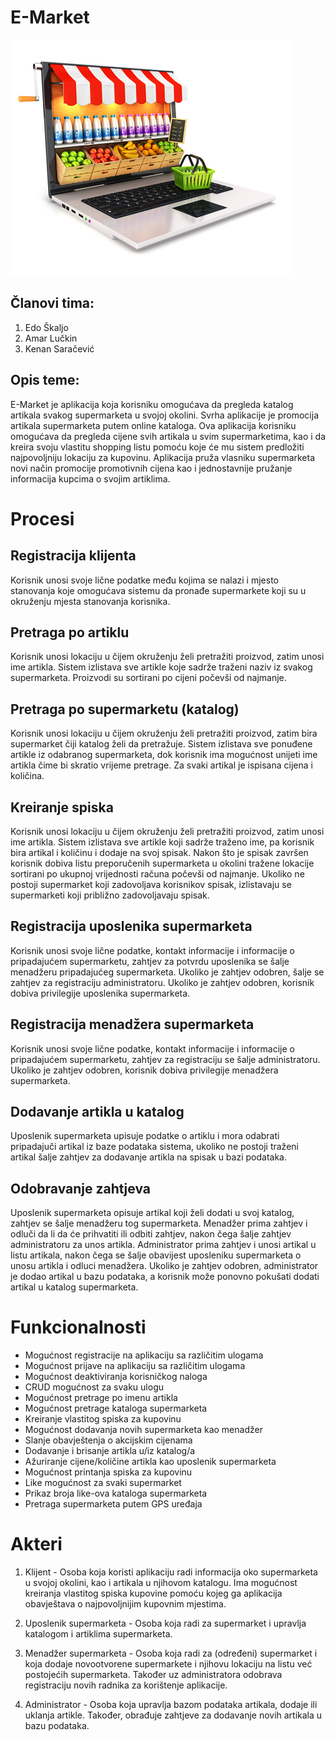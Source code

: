 ﻿

# **E-Market**
![alt tag](/e-market.png "e-market")

## Članovi tima:

1. Edo Škaljo
2. Amar Lučkin
3. Kenan Saračević

## Opis teme:
E-Market je aplikacija koja korisniku omogućava da pregleda katalog artikala svakog supermarketa u svojoj okolini.
Svrha aplikacije je promocija artikala supermarketa putem online kataloga.
Ova aplikacija korisniku omogućava da pregleda cijene svih artikala u svim supermarketima, kao i da kreira svoju vlastitu shopping listu pomoću koje će mu sistem predložiti najpovoljniju lokaciju za kupovinu.
Aplikacija pruža vlasniku supermarketa novi način promocije promotivnih cijena kao i jednostavnije pružanje informacija kupcima o svojim artiklima.

# Procesi
## Registracija klijenta
Korisnik unosi svoje lične podatke među kojima se nalazi i mjesto stanovanja koje omogućava sistemu da pronađe supermarkete koji su u okruženju mjesta stanovanja korisnika.
## Pretraga po artiklu
Korisnik unosi lokaciju u čijem okruženju želi pretražiti proizvod, zatim unosi ime artikla. Sistem izlistava sve artikle koje sadrže traženi naziv iz svakog supermarketa. Proizvodi su sortirani po cijeni počevši od najmanje.
## Pretraga po supermarketu (katalog)
Korisnik unosi lokaciju u čijem okruženju želi pretražiti proizvod, zatim bira supermarket čiji katalog želi da pretražuje. Sistem izlistava sve ponuđene artikle iz odabranog supermarketa, dok korisnik ima mogućnost unijeti ime artikla čime bi skratio vrijeme pretrage. Za svaki artikal je ispisana cijena i količina.
## Kreiranje spiska
Korisnik unosi lokaciju u čijem okruženju želi pretražiti proizvod, zatim unosi ime artikla. Sistem izlistava sve artikle koji sadrže traženo ime, pa korisnik bira artikal i količinu i dodaje na svoj spisak. Nakon što je spisak završen korisnik dobiva listu preporučenih supermarketa u okolini tražene lokacije sortirani po ukupnoj vrijednosti računa počevši od najmanje. Ukoliko ne postoji supermarket koji zadovoljava korisnikov spisak, izlistavaju se supermarketi koji približno zadovoljavaju spisak.
## Registracija uposlenika supermarketa
Korisnik unosi svoje lične podatke, kontakt informacije i informacije o pripadajućem supermarketu, zahtjev za potvrdu uposlenika se šalje menadžeru pripadajućeg supermarketa. Ukoliko je zahtjev odobren, šalje se zahtjev za registraciju administratoru. Ukoliko je zahtjev odobren, korisnik dobiva privilegije uposlenika supermarketa.
## Registracija menadžera supermarketa
Korisnik unosi svoje lične podatke, kontakt informacije i informacije o pripadajućem supermarketu, zahtjev za registraciju se šalje administratoru. Ukoliko je zahtjev odobren, korisnik dobiva privilegije menadžera supermarketa.
## Dodavanje artikla u katalog
Uposlenik supermarketa upisuje podatke o artiklu i mora odabrati pripadajuči artikal iz baze podataka sistema, ukoliko ne postoji traženi artikal šalje zahtjev za dodavanje artikla na spisak u bazi podataka.
## Odobravanje zahtjeva
Uposlenik supermarketa opisuje artikal koji želi dodati u svoj katalog, zahtjev se šalje menadžeru tog supermarketa. Menadžer prima zahtjev i odluči da li da će prihvatiti ili odbiti zahtjev, nakon čega šalje zahtjev administratoru za unos artikla. Administrator prima zahtjev i unosi artikal u listu artikala, nakon čega se šalje obavijest uposleniku supermarketa o unosu artikla i odluci menadžera. Ukoliko je zahtjev odobren, administrator je dodao artikal u bazu podataka, a korisnik može ponovno pokušati dodati artikal u katalog supermarketa.

# Funkcionalnosti
- Mogućnost registracije na aplikaciju sa različitim ulogama
- Mogućnost prijave na aplikaciju sa različitim ulogama
- Mogućnost deaktiviranja korisničkog naloga
- CRUD mogućnost za svaku ulogu
- Mogućnost pretrage po imenu artikla
- Mogućnost pretrage kataloga supermarketa
- Kreiranje vlastitog spiska za kupovinu
- Mogućnost dodavanja novih supermarketa kao menadžer
- Slanje obavještenja o akcijskim cijenama
- Dodavanje i brisanje artikla u/iz katalog/a
- Ažuriranje cijene/količine artikla kao uposlenik supermarketa
- Mogućnost printanja spiska za kupovinu
- Like mogućnost za svaki supermarket
- Prikaz broja like-ova kataloga supermarketa
- Pretraga supermarketa putem GPS uređaja


# Akteri
1. Klijent - Osoba koja koristi aplikaciju radi informacija oko supermarketa u svojoj okolini, kao i artikala u njihovom katalogu. Ima mogućnost kreiranja vlastitog spiska kupovine pomoću kojeg ga aplikacija obavještava o najpovoljnijim kupovnim mjestima.

2. Uposlenik supermarketa - Osoba koja radi za supermarket i upravlja katalogom i artiklima supermarketa.

3. Menadžer supermarketa - Osoba koja radi za (određeni) supermarket i koja dodaje novootvorene supermarkete i njihovu lokaciju na listu već postojećih supermarketa. Također uz administratora odobrava registraciju novih radnika za korištenje aplikacije.

4. Administrator - Osoba koja upravlja bazom podataka artikala, dodaje ili uklanja artikle. Također, obrađuje zahtjeve za dodavanje novih artikala u bazu podataka.
